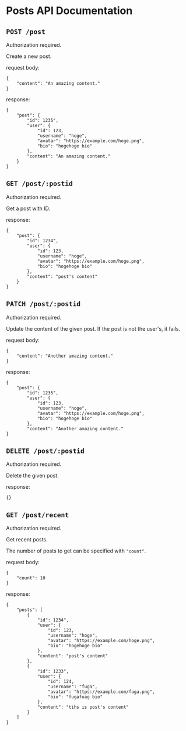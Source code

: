 # Posts API Documentation
## `POST /post`
Authorization required.

Create a new post.

request body:

```
{
    "content": "An amazing content."
}
```

response: 
```
{
    "post": {
        "id": 1235",
        "user": {
            "id": 123,
            "username": "hoge",
            "avatar": "https://example.com/hoge.png",
            "bio": "hogehoge bio"
        },
        "content": "An amazing content."
    }
}
```

## `GET /post/:postid`
Authorization required.

Get a post with ID.

response:

```
{
    "post": {
        "id": 1234",
        "user": {
            "id": 123,
            "username": "hoge",
            "avatar": "https://example.com/hoge.png",
            "bio": "hogehoge bio"
        },
        "content": "post's content"
    }
}
```

## `PATCH /post/:postid`
Authorization required.

Update the content of the given post. If the post is not the user's, it fails.

request body:

```
{
    "content": "Another amazing content."
}
```

response: 
```
{
    "post": {
        "id": 1235",
        "user": {
            "id": 123,
            "username": "hoge",
            "avatar": "https://example.com/hoge.png",
            "bio": "hogehoge bio"
        },
        "content": "Another amazing content."
}
```

## `DELETE /post/:postid`
Authorization required.

Delete the given post.

response: 
```
{}
```

## `GET /post/recent`
Authorization required.

Get recent posts.

The number of posts to get can be specified with `"count"`.

request body:

```
{
    "count": 10
}
```

response:

```
{
    "posts": [
        {
            "id": 1234",
            "user": {
                "id": 123,
                "username": "hoge",
                "avatar": "https://example.com/hoge.png",
                "bio": "hogehoge bio"
            },
            "content": "post's content"
        },
        {
            "id": 1233",
            "user": {
                "id": 124,
                "username": "fuga",
                "avatar": "https://example.com/fuga.png",
                "bio": "fugafuag bio"
            },
            "content": "tihs is post's content"
        }
    ]
}
```
